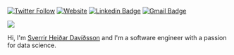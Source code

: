 <!---
Please consider starring the repo if you find this useful in any manner
or use it. It helps me a lot.
-->

[![Twitter Follow](https://img.shields.io/twitter/follow/sverrirhd?style=social)](https://twitter.com/intent/follow?screen_name=sverrirhd) 
[![Website](https://img.shields.io/badge/sverrirhd.is--green?style=social&logo=google%20chrome)](https://sverrirhd.is/) 
[![Linkedin Badge](https://img.shields.io/badge/-sverrirhd.is-blue?style=social&logo=Linkedin&logoColor=blue&link=https://www.linkedin.com/in/sverrirhd/)](https://www.linkedin.com/in/sverrirhd/) 
[![Gmail Badge](https://img.shields.io/badge/-sverrirhd@gmail.com-c14438?style=social&logo=Gmail&logoColor=red&link=mailto:sverrirhd@gmail.com)](mailto:sverrirhd@gmail.com)

![](https://komarev.com/ghpvc/?username=sverrirhd)

Hi, I'm [Sverrir Heiðar Davíðsson](https://www.sverrirhd.is) and I'm a software engineer with a passion for data science.

